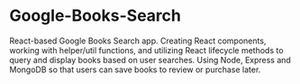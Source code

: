 # Google-Books-Search
React-based Google Books Search app. Creating React components, working with helper/util functions, and utilizing React lifecycle methods to query and display books based on user searches. Using Node, Express and MongoDB so that users can save books to review or purchase later.
